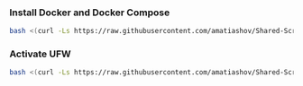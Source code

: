 ### Install Docker and Docker Compose

```bash
bash <(curl -Ls https://raw.githubusercontent.com/amatiashov/Shared-Scripts/refs/heads/main/install_docker.sh)
```

### Activate UFW

```bash
bash <(curl -Ls https://raw.githubusercontent.com/amatiashov/Shared-Scripts/refs/heads/main/activate_ufw.sh)
```